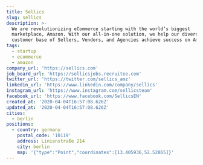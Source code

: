 ```yaml
---
title: Sellics
slug: sellics
description: >-
  We are revolutionizing eCommerce starting with the world’s biggest
  marketplace, Amazon. With our all-in-one solution, we help our diverse
  customer base of Sellers, Vendors, and Agencies achieve success on Amazon.
tags:
  - startup
  - ecommerce
  - amazon
company_url: 'https://sellics.com'
job_board_url: 'https://sellicsjobs.recruitee.com'
twitter_url: 'https://twitter.com/sellics_amz'
linkedin_url: 'https://www.linkedin.com/company/sellics'
instagram_url: 'https://www.instagram.com/sellicsteam'
facebook_url: 'https://www.facebook.com/SellicsEN'
created_at: '2020-04-04T16:57:08.626Z'
updated_at: '2020-04-04T16:57:08.626Z'
cities:
  - berlin
positions:
  - country: germany
    postal_code: '10119'
    address: Linienstraße 214
    city: berlin
    map: '{"type":"Point","coordinates":[13.405936,52.52865]}'
---
```


